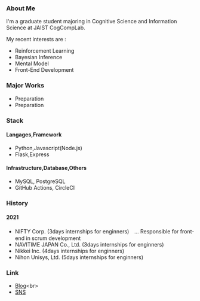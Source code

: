 ### About Me

I'm a graduate student majoring in Cognitive Science and Information Science at JAIST CogCompLab.

My recent interests are :
- Reinforcement Learning
- Bayesian Inference
- Mental Model
- Front-End Development  


### Major Works

- Preparation
- Preparation

### Stack

#### Langages,Framework
- Python,Javascript(Node.js)
- Flask,Express

#### Infrastructure,Database,Others
- MySQL, PostgreSQL
- GitHub Actions, CircleCI


### History

#### 2021

- NIFTY Corp. (3days internships for enginners)　... Responsible for front-end in scrum development
- NAVITIME JAPAN Co., Ltd. (3days internships for enginners)
- Nikkei Inc. (4days internships for enginners)
- Nihon Unisys, Ltd. (5days internships for enginners)

### Link

- [Blog](https://note.com/_yy616_)<br>
- [SNS](https://twitter.com/_yy616)

<!--
**pythagoras-yamamoto/pythagoras-yamamoto** is a ✨ _special_ ✨ repository because its `README.md` (this file) appears on your GitHub profile.

Here are some ideas to get you started:

- 🔭 I’m currently working on ...
- 🌱 I’m currently learning ...
- 👯 I’m looking to collaborate on ...
- 🤔 I’m looking for help with ...
- 💬 Ask me about ...
- 📫 How to reach me: ...
- 😄 Pronouns: ...
- ⚡ Fun fact: ...
-->
